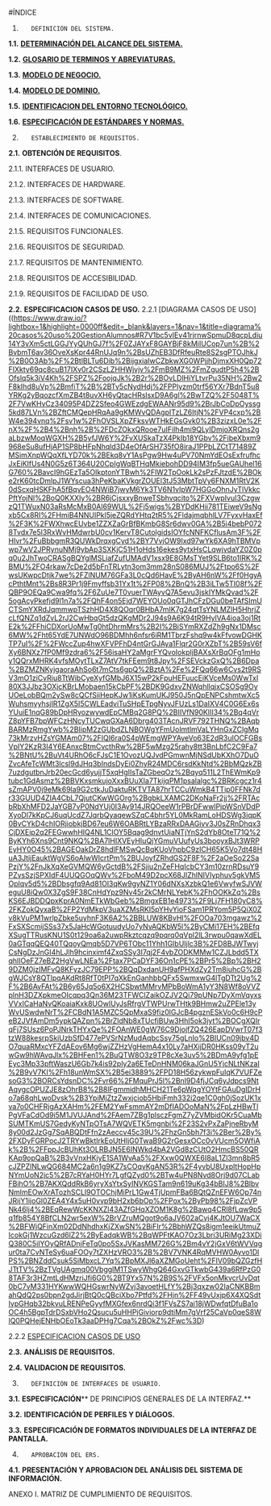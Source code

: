 #ÍNDICE

1.        DEFINICIÓN DEL SISTEMA.        

**1.1.**         **[DETERMINACIÓN DEL ALCANCE DEL SISTEMA.](determinacionAlcanceDelSistema.md)**         

**1.2.**         **[GLOSARIO DE TERMINOS Y ABREVIATURAS.](glosariodeTerminosYAbreviaturas.md)**         

**1.3.**         **[MODELO DE NEGOCIO.](https://www.draw.io/?lightbox=1&highlight=0000ff&edit=_blank&layers=1&nav=1&title=modelo%20de%20negocio.drawio#Uhttps%3A%2F%2Fraw.githubusercontent.com%2FDptoSIC%2FGestion_Alumnos%2Fmaster%2FERS%2Fmodelo%2520de%2520negocio.drawio)**         

**1.4.**         **[MODELO DE DOMINIO.](https://www.draw.io/?lightbox=1&highlight=0000ff&edit=_blank&layers=1&nav=1&title=MODELO%20DE%20DOMINIO.drawio#R5V1bd6JIEP41PsZD01cejZoZz4kxJzq7M49EibIHxUUyifPrt4mASrWiiTQsvhi6obn0V1Vdt640cHv%2B%2Fi2wl7O%2BP3G8hmlM3hu40zBNhJgl%2F0Q9602PaWC26ZkG7iS%2BatsxdP84cacR9766E2e1d2Ho%2B17oLvc7x%2F5i4YzDvT47CPy3%2FctefG%2F%2FqUt76oCO4dj2YO%2Ff7iScbXqFybf93x13OguzXzy3k4vjL1nN7In%2FttOFuw3cDnw%2F3BzN39uOF81eMi%2BbcXcHzqYvFjiL8JQB9%2FZ9a3zr9cP2e%2FfZd%2BnzixjcxHf5bXuv8Qe3Ov2m7Bn2hqNuvxW%2FerhO5mMWzj15hBr4Nh7qBKHzfvCdUPqlkkYcf%2B6EwVpeEg8gJm7SzaCYQG6Qwc2mRRDijHCDCoE359%2B2s4%2BQ2PTNdmaextNsx4BP04dt50QexNNyxhSZYA6ciSSRuOkH4cyf%2Bgvb6257bwP%2FdTFxorsasrW95t73l%2FHs%2FeOE4Tqmd%2Fs19GXXztzK%2BQvWP%2BPxH41fUUNOVtzsvO%2Be7KzT1qQVUb1sLvyFs%2Bm5c6MvTs7Hz0QshTD6nuMAys%2F3X4Oxc2SaSMycdjB1wiPXcTVBBI5nh%2B7v%2Ffe4OJa4FCzf3TCFUh5vkOQ0bm6RjBrrXVgLIIASEKcHZIAeyAmUcPc%2F%2Bg%2BDoiUbxvtyjVs8V6wZGsUaqw4r5HFCWSKNn0jgiJVJ4BwQePvH07Bo%2BuaGsU%2FfgqBK0beo1bKd8E3KK792WUXJNxdkBJRo3rmc8EVG%2BBgqZ8Je71yw9N1FuNq582PUsSVFE2VELTKIStZuqWnzhC1tpa%2F6eXKzakVuhYnUkymJlEFJmGWMEYGOEFL%2BcK40ZQqlw0TGlkWIW9r7tUd6pWurJ1MepWWu5gha5A2TefKFbyfub3k4jQ4jIz2y0juPo0Fy%2BjlIziY98gV2xhSsECBqZk15QXIteVOnSoBKMuVLE7YXEaKK9dbcx5kppWR6xw3HxTfZQniucOYnPbVY4VqO%2F6BuBERRdp1U6mtFExCh5yzu4KWPDi%2BI%2FqAz47H71O8NB8OipTvf%2F3jKquXNSMCpNGemWlKqMp2orn%2FCa3JJKcBO1JzQRcw%2FuN5YWb1CyXmXFhfQGDhLXpxnSxQkLxiQF61h79tDa%2FTjqfDQTtYBKkR%2BXEeryICOM9RsLsC0yCkI99k%2BcFbuH%2Fv544KI12JKklfT2wbtyJ5IVKxizo%2BanjtdyGPPeYluFc2rO7a9VtwdRuLmdrW0x%2B5iOvqQPdL%2BvQgKlGSpkOcJbqIAwSwMBHEVILCMvmPlsYJeEKwrAIEYKGufcivPZa0VhuTGtYaB09MW89JAgP4XCQKqFwjSFAK%2BGiQqBQMGMCRereUeEOzf1yiB5tZzF85N8mpStzEs%2BWp0ez7xgvUHne79IHKddaOfQb%2F30BvsOMyWB91l5SAeDXvxF2FiR%2FC4fWfPXS8Cb%2BTOHanFGg%2FOm%2Fx98uf2IhkSv3tkKMz8wP0j%2B%2Bzk3V%2BkldL2PT9opLbLi%2Bcuvyen5fFfl1MGMaEgzwflewctnfqgCY1ro37iN%2BMDoYI2yVEQsFa2p1ewBLIkRTCVvTiPE%2FSCUE5qyJm%2BlDQiTniSWZIfE48aj04gRWboBI2Le0pMoQb%2Byw73jCnNGD3mANm8J3CAVMWRL9fmjBBi5AzHCpiNLw4vIY6QZA%2BXlHy1l0SCjjPMgcBu6sGsXIaBGXsUqplhAKiPiHOcikSIM4YXRLzQZaOIUN%2B17ketYSNapE4NT8Mo90cS%2BkO71yopos2zSmvVwh5mSWlHKXNPXHvuLyYa%2BRsXFGSAa6xSKbt0kIFkAmtHV6NKLma47Iwj83%2ByMmFduW9f2yIBHWAPgw9RXqiwNS2j6sIWQ5%2FUxJbtiRM9zQttMEX%2FazNVWgdwb1YuJFynpYqhy6bWiGS1P4GrBQf03kydVehKwV4vIBBI9M3lC6YVCBj3D11HLna1QoGZ2RhGrh9NawwDwwSDsb9YvdZOLhEDGkpyOa8QQ5BrCK0SQ4CoXu5eaq0cQaBuWb8Qi1wdADcIXqUoCzGvgBsUIcco2FUlboD2RP1gIPi0XO%2FSeAGaEDUEwQCmnDpoUh4vXEPglwCzoWK8AM2GGoJgZQszVAwEZTJm3RLQoG%2BpYjmxtCSvtrb9sF%2BuynIoIpHBVU9OARbgsSJDAwWEPii0Z%2B567e9Fb63AGPjKOcrL49LrK6fXYGIQA1Qv47nZzFoXE6o0MWq2mGADWHrMMnLYQe9iAo2M1UeI4sX13Jo5A7Fiac9lCqoTDV5OaaBPZV%2FpUwe%2BWvXiYIJC0xSUI7L5zW4KjLIsGKWEmUgQwUnmAQe0g4ut39Dq7P587HZ63YdRt%2BBFHNGsHYLyLHJltQyCD2PyNaF1DdagyhDJDarqXTuUUaQahvMUUDCctylJaxSJKjer1kybkpMNYGCV2iRCr2G7KhbAtsiHQatgSliv1tyAOQhtIyN345peHJQ7VmvGDorFQbBK7d5mJRUc1WYhsHiCC6%2Fw%2FSkHINhXbinLjRxKpD5veDHeRAadNZ3uY%2Btp1OpLe6Togr4sG5w6qRC%2F1orVpZas3ttkmFuyOqx68fZTc9E3RHlxvwBNclByavaevaeRCnBjdd0hTS4GBs23OqcoU85Pm%2F6ycpQZNB7qaU5zI8MI6hWtNGOaK82HmqmtDAN2yM020Kq1JvUgrkQ8kYTEU6bIteW0SideUoHZA3vpthrKJ%2FfSpTEPiyRFG6L73hhNw8gJfRRbqeHkauAXMWZgWIRnKsIJtafzXO2Hm%2BC%2BTEdFB5Z5rIXOMr5MccbwYowvfg15oEAnEFRJHqWtRsos0Jq5FKVSAFxZtFLF17gy8lczGCgB9SArp5wpK9TWDAeeTRhEhlkp%2FzqHFmPgyPn6UzPdGGcTEgi3qpS2I2CcY%2BV77titm5FiMhBzIqRaUECrsX77%2BECpRJSHgdYouIDRgvphoNpLqc4nvzwMsrn958wbM2P7P65x9z8%3D)**         

**1.5.**         **[IDENTIFICACION DEL ENTORNO TECNOLÓGICO.](identificacionEntornoTecnologico.md)**         

**1.6.**         **[ESPECIFICACIÓN DE ESTÁNDARES Y NORMAS.](especificacionEstandaresYNormas.md)**         

2.        ESTABLECIMIENTO DE REQUISITOS.        

**2.1.**         **OBTENCIÓN DE REQUISITOS**.        

2.1.1.        INTERFACES DE USUARIO.        

2.1.2.        INTERFACES DE HARDWARE.        

2.1.3.        INTERFACES DE SOFTWARE.        

2.1.4.        INTERFACES DE COMUNICACIONES.        

2.1.5.        REQUISITOS FUNCIONALES.        

2.1.6.        REQUISITOS DE SEGURIDAD.        

2.1.7.        REQUISITOS DE MANTENIMIENTO.        

2.1.8.        REQUISITOS DE ACCESIBILIDAD.        

2.1.9.        REQUISITOS DE FACILIDAD DE USO.        

**2.2.**         **ESPECIFICACION CASOS DE USO.** 
2.2.1         [DIAGRAMA CASOS DE USO]((https://www.draw.io/?lightbox=1&highlight=0000ff&edit=_blank&layers=1&nav=1&title=diagrama%20casos%20uso%20GestionAlumnos#R7V1bc5vIEv41rjrnwSpmuD8qcpLdiu14Y3vXm5ctLGGJYyQUhGJ7f%2F0ZJAYxF8GAYBjF8kMiIUCop7un%2B%2BvbmT6av36OveXsKpr44RnUJq9n%2BsUZhEB3DfRfeuRte8S2sgPTOJhkJ%2B0O3Ab%2F%2BtlBLTu6Dib%2BijgxiaIwCZbkwXG0WPjjhDjmxXH0Qp72FIXkty69qc8cuB17IXv0r2CSzLZHHWjvjv%2FmB9MZ%2FmZgudtP5h4%2BOfslq5k3iV4Kh%2FSPZ%2FoojqJk%2B2r%2BOvLDlHiYLtvrPu35NH%2Bw2F8kIhd8uVp%2BmfiT%2B%2BTv5cNydHdj%2FPPlyzm0trf56YXr7BdnT5u8YRKg2yBqozcfXmZB4t8uvXH6yQtacHRslsxD9A6gl%2BwTZQ%2F5048T%2F7VwKHvCz34095P4DZ2Sfeo4GWEzdgEWAANr95d9%2BrJbCoDpOyssg5kd87LVn%2BZftCMQepHRqAa9gKMWvQDAgpITzLZ6ItjN%2FVP4cxp%2BW4e394vnq%2Fsv1w%2FhOVSLXpZFksvWTHkEGsGvk0%2B3zizxL0e%2FnX%2F%2B4%2Bnh%2B%2FDcZOkxQRooe7uIFilh4mi9QLyIDmjoXRQns2gaLbzwMoqWGXH%2B5yfJW6Y%2FvXUSkaTzX4PkIb18YGbv%2FibeXbxm9968eSu8ufHjAP1SP8bHFpNhqld3D4eOfArSH735fO8iraJ1PPbLZCtT71489ZMSimXnpWQqXfLYD70k%2BEkq8vY1AsPgw9Hw4uPV70NmYdEOsExfrufhcJxEiKIfUs4N0G5z6T364U20CpIgWqBTHqMkiebohDD94IM3fp5ueGAUhel16G760%2BavcI9hGEzTa5OIkptonYTBwh%2FlW2TpOokLk2sPzFJtzdE%2BOke2rK60tcDmlpJ1WYscua3hPeKbaKVkgrZOUEl3tJ53MbtTpVy6FNXM1RtV2K0dScxqHSKFhA5fBqvEO4NWiB7jwyM6Yk3TV6N1vIpW7HGGoOhnJyTlVkkcPftYojNl%2BoQ0KXXIy%2BR6jCjsxxyBnweTSbhvqcito%2FXVwpIvuI3CzgwzQ1TWuxN03aRsMcMxB0Al69WUL%2Fj5wigs%2BYDdKHii781TEiweV9sNgxb5Cx8RI%2FHmiB4NNUIPkl5jeZQRdYHtq2tR5%2FldajmqbhlLV7FyxvHaxEf%2F3K%2FWXhwcEUvbe1ZZXZaGrBfBKmbG8Sr6dwv0GA%2B5i4bebP0728Tvdx7e5l3RxWvHMdwrbU0cv1KervT8CutolgidsIOYfcNNFKCflusAm3F%2FHIvr%2FuBbbgmR3QUWkDrqxgCyd%2BY7VvjOW9Ixd97wYk6XA9hTBMVpwp7wV2JPRynuNMj9ybAp3SXKjC51H1oHds16ekes9ytxHsCLqwjvdaYZ0Z0pq0u2JhTwoCRASgBQYglMSLiafZufUMAdV1xsx9E8GMsTYet9SLB6to1IRK%2BMU%2FO4rkaw7cDe2d5bFnTRLytn3om3mm28nS086MUJ%2Ftpo6S%2FwsUKwpcDtjk7we%2FZlNUM76GFa3L0cQd6HavE%2ByAH6nW%2Ff0HgyAcPthtMnt%2Bs8R3Pr1j9Fmyffsb31Yx1t%2FP08%2BnQ%2B3iLTw5TI08f%2FQBP9OEQa9Cwa9fq%2F6ZuUe7T0vuerTWAyvQ7A5evu3jskIYMkQvad%2F5ogAcyPkefjd9l1n7a%2FQhF4on5Ejd7WEYOUo0qGTJhCFzDGu0beTAfSImUCTSmYXRdJqmmwpTSzhHD4X8QOqr0BHbA7mIK7g24qtTsYNLMZlH5HhrjZcLfQNZq1dZvL2rJ2CwHbqGt5dzQKgMDr2J94s9A6K94tR9HylVA4ioa3oj1RtE2k%2FFhiCDXorUoMwTg0htDhrmMrs%2B2I%2BiSYmRXZdZh9gNx1DMsc6MW%2Fht65YdE7UNWdO96BDMhh6nfsr6iRM1TbrzFshq9w4kFfvowDGHKTP7uI%2F%2FWccZup4hwXFVPFhD4ntGrGJAya1Flqr2G0rXZbT%2B59sV6fXy6BNXz7fP0Mf9zdra6%2F56isaHY2aMgrFYQvoIokpljBAXsXrBqOFg1mHoy1QQrxMHRK4vfsMOytTLxZ7AtV7tkFEem9t8Jpy%2FSEVckzGxQ%2B6Dpa%2BZMZNKyjgaoraAhSo6t7mCts6gpQ%2BztA%2Fe%2FQq66w6Cvs2t9RSV3mO1ziCvRiu8TtWibCyeXyfGMbJ6X15wP2kFpuHEFuucEiKVceMs0WwTxI80X3JJbz3OXjcKBrLMobaen15kCbPF%2BDK9GdxvZNWqhllqjxCSOSg9OyUOeLobBQm2ySw8cQCfSiiHepKJw1iKsKumUKJ950J5nQpENPCshmtwXc5WuhsmyyhsjIR1ZgX5I5CWLEadviTuSHpETpgNyvJFUzLs1DaIXV4C0G6Ex6sYUuiE1nqG89bDpHRyozwywdEpCMBq2G8PQ%2BIIVfN90KlII34%2Bq4qVrZ8pYFB7bpWFCzHNcyTUCwqGXaA6Dbrg403TAcnJRVF792THNQ%2BAqbBARMzRmgYwb%2BIipM2zGUbdZLNBOWgYFmUolmtlmVaLYHnGxZClgMq73kMrzvHZsYGMAm07%2FIQI6ra0S4pWEmgWPYAyeVo63E2dR3uIOCFGBsVpIY2KzR3I4Y6EAnxcBtmCvcthRw%2BF5wMzg25rahy8tt3BnLbfC2C9Fa7%2BNtU%2BuVt4URhO6cFJsC1E1OvozUQJvdPGmwnMjNSdUbKXhO7DuOZvcAfeTcWMt3lcsl9dJHq3bIndsDyEi0ZhyR24MDC6rsdKkNtd%2BbMQzkZB7uzdgutbnJrb20ecGcd6yujjT5xqHgIIsTaZGbeqOz%2Bqyq511L2ThEWmKp9tubc1GdAsmz%2BBVKxsmkujoXxxBUuXIa7TkijqPM1psalalgc%2BRKcgcz1r4sZmAPV0j9eMk69la9G2ctkJuDaktuRKTVTA87hrTCCuWmkB4TTip0FFNk7dr33GUUD4ZIA4CbL7QjutCKwWGOrg%2BgbkLXAMC2DKoNaFr2jj%2FRTAcbRbXhMFD2JaYGB7vP0NdYUj0I3Ay914JRQOeeW1rPBrDFwwlPjpWSnVDdPXyoDl7kKpCJ6uqUcdZ7JqrbQyaqewSZqC4bhr5YL0MkRamLoHDSWg3iqpK0BvCYkD4chIORjiobkjBD67eu6W6OABRtLYBzaRRxDAAGivv3J0sZRnDhqx3CjDXEip2q2FEGwwhHIQ4NL1ClOY5Bqag9dnvtUiaNTjYnS2dYb8OteT71Q%2ByKYh6Xns9Cnt9NKQ%2BA7lHIXVEyHIuQjYGmuVUufyUs3booyxBJt3WRPEyHY0O45%2BAGEOakDrZ8hdlFMSwQcBqKUoVhpbC9zICH65K5Vo7dt48HuA3JtijEauktWgVS6oAlwWIcrtPm%2BUJoyfZRhdGS2F8F%2F2aOeSo22SaPzjY%2FnJkXqXeGVMQW6yGctdB%2FSjiu2nZeFHqIcbCY3m10zrnRDsuY9PZvsSzjSPXIdF4UUQGOqQWv%2FboM49D2pcX68JIZhlNIVIyphuv5gkVM5Oplqv5d5%2BDbsgfq9Ad81Ol3qKw9gyNZ1Y06dNXsXzbkQ1e6VwyfwSJVWeguU8iQw0X3ZgS9F38CnHdYpz9Nv45r2kCMrNLYebK%2FhOOKkZq%2BsKS6EJBDDQpxKprA0NmETkWbGeb%2BmgxEB1e4973%2F9Lj7FH180yC8%2FKZokQyxaB%2FP2YdMkpV3uaXZMsRKI5pYHvYioFSam1PRYom5P5QiX0Zv8kVuPM1wrlpZbke5uyhnF3K6A2%2BBLUW8KBvHl%2FOOa703mgawz%2FxSXScmijSSs37x5JaHcWGotuudyUo7yNvAQKbW5l%2ByCMi17EH%2BEfqXSugTTRusKNU1S0t129oa6a2uwpRkztcqzq9pqrq0qVpl2lL3rwpu0qawXdEL0aGTqqQEQ40TQqoyQmqb5D7VP6TObc11Yhh1GIbUIjlc3B%2FD8BJWTwyjCsNgDzJnGI4hLJlh9hcinximf4ZxqSSy3I7qj2F4vbZODKMMw1CZJLbdd5TXqhlIOeFZ7eBZ2HgVwLNEa%2Ftax7PCaDYF36On1cPE%2BPr5%2Bp%2BH29DZM0jzIMFvQ8KFyzJC79EPP%2BQqDxdanUH9afPHXdZy2Tm8iuhcG%2BgWJCsY8QTlpqAKdRt8RfT0tPI7qXkEnGanhbbQFx5SwmxwG4lTgDTt2Ug%2F%2B6AvFAt%2B6y65Jq5o6X2HCSbwtMMrvMPbBoWmA1yY3N8Wf8oVVZplnH3DZXpkmeOIcqpq3Qn36M23TFWClZaikOZJV2Qi79pUNp7DyXmVqyxsVVxICaHaNvQKoaiaKxk8UOwIUyJsRfrgVTWPUrwTHtk9BHmw2uZPEle13yWvUSwdwNrT%2FCBdN1A5MZC5QpMxaS9fiz0lGJcB4pgznESkVo0c6H9cPeB2JVfAmDm5ypkQAZpn%2BrZldNb8xTUcfiBUw3HhI5ok3jyt%2BOCgXQIrqFj7SUsz6PoPJNrkTHYxQe%2FOAnWE0gW76C9DjojfZQ426EapDVwrT07f3tzW88kesrpSkiUzbSfD477ePVSrNzMudAqbcSsy75gLnIo%2BIUCn09jbv4DO7quaRMxcYFZdAEov6Mg6wjZZHzVgHemA4x10Ly7aHXijDR0HKss09yT2uwGw9hWAvqJlx%2BHFen1%2BuQTW8O3z9TP8cXe3uv5%2BDmA9yfg1pEEyc3Mp33pftWaszU6Gb7k4is92ply2a6ETeDnHNM06kaJGnU5YjcNLtNKzaI%2B9vV7KI%2Fh18unWmSX%2B5ei3889%2FPD18H56zykwpFuIqK7VUFZesoG3%2BORCsYdsnDC%2Fvr66%2FMquPrJ5l%2BnI9D4fjJCq6yJdpcs9NtAqygcOPUZJE8zOhrB8%2B8lFgmmidhMHCH21Te6pWqgYOYtFGAuDgIDrHo7a68qhLwoDvsk%2B3YpiMjZtzZwxjciob5HbiFmh332i2qe1C0gh0jSozUK1xva7o0CHFRjgAzXAHm%2FEM2YwFsmmAY2mDfIADOoMaN%2FpLzHBwTlPgVFaCdOd9i5M1JVUJAnd%2FAem7ZBg1plsczFgmZ7yZVMbidOKr5CuaMbSUMTKmUS7GedyKyNTpOTsA7WQVETK5mgnbi%2F23S2vPxZaPjneRbyM8y00d2JzGg7SqABQDtFfn2zAeccv45c39U%2FhzGn5bh7f3i%2Ber%2By%2FXDyFGRPocJ2TRYwBktlrkEoUtHljG0TwaB9G2rGesxOCc0vVUcm5OWfiAk%2B%2FFppJcBUhKt3OLRBJN5E6INWkd4bA2VGd8zCUtO2HmcBS50QRKAp9opQaB%2B3vVnxHKjyE1SA1WvAa5%2FXxw0QWXE6I8aL1Zl3mn8bR5cJZPZlNLwQG684MC2a6n1g9KZ7sCOqvKgAN53R%2F4yvbU8UxpltHopHpNYmUoN2jc5%2B7cRYaH0HYr7LgfQZyd0%2BTw4uPN8Nvd8Orj9d07CLabFBihO%2B7AKXQddRkB6yryXsYtxSyINVKGSTam9n619uKg34bBIJ8%2BlbvNmlmEOwXrATozhSCLl9OTOChjMiPrL1Gw4TjUpmFBa6BQtQZnEFW6Op74nJRijY1ijoGl0ZEA4Y4x5uH0vvp9bH2xb6bOp%2FPox%2ByPb98%2FjpZcVPNk46lj4%2BEqRewWcKKNXZl43AZfGHqXZOM1K8g%2Bawq4CRl8fLqw9p5q1fb854Y8BfCLN2wr5exW%2BrVZruMQgot9o6aJV602aCvj4KJtOU7WaCX%2BFWjQFinXm02DdNhdhxKjZXwSN%2BiFIr%2BbhWZQs8igm1eeikUtmuZIcokGj1WzcuGzd6lZ2%2ByEadqkWB%2BqWPFtKAO7Oz3Lbri3URiMg23XDiQ380C5iIYOyQRfADnjFeTq0po5SxJVKasMM726G%2Bm4vY2jGxV6tWVVqgur0ta7CvNTeSy6uaFOOy7tZXHzVRO3%2B%2BV7VNK4RqMVHW0Ayvo1DlPS%2BNZddCsuk5SiMbxcL7Yq%2BpMXJl6aXZMGoUeht%2FIV09bQZGzfHJTtTV%2BzTVgUAgmq00VbgglM1TSwyWhgQ64GxvGTkwbG439a6RfPzG08TAF3r3HZmtLdHMzriJfi6G0%2BT9Yx57N%2B9S%2FVFx5onMkvcrUvDqt0bC7vM331HYKwwWQHGswrNyWZvj3avoetHLfY%2Bj3qxzw02IaCNKBBmahQdQ2ps0bpn2gdJirjBtQ0cQBciXbo7Ptfd%2FHjn%2FF49vUxjp6X4XQSdtIvpGHqb32bkvuLRENPeGyyfMXGfex6nrdQi3f1FVsZS7ai18jWDwfqtDfuBa1oOC4h5BgpTdrDSxbVHo2Qsucu5uHHPjGiviorp9dtiMm7gVrf25CaVp0qeS8WlQ0PQHejENHbOEoTk3aaDPHg7Cqa%2BOkZ%2Fwc%3D)    

2.2.2           [ESPECIFICACION CASOS DE USO](especificacionCasosUso.md)

**2.3.**         **ANÁLISIS DE REQUISITOS.**         

**2.4.**         **VALIDACION DE REQUISITOS.**         

3.        DEFINICIÓN DE INTERFACES DE USUARIO.        

**3.1.**         **ESPECIFICACIÓN**** DE PRINCIPIOS GENERALES DE LA INTERFAZ.**        

**3.2.**         **IDENTIFICACIÓN DE PERFILES Y DIÁLOGOS.**         

**3.3.**         **ESPECIFICACIÓN DE FORMATOS INDIVIDUALES DE LA INTERFAZ DE PANTALLA.**         

4.        APROBACIÓN DEL ERS.        

**4.1.**         **PRESENTACIÓN Y APROBACION DEL ANÁLISIS DEL SISTEMA DE INFORMACIÓN.**         

ANEXO I. MATRIZ DE CUMPLIMIENTO DE REQUISITOS.        
